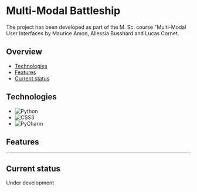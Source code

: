 # Multi-Modal Battleship

The project has been developed as part of the M. Sc. course "Multi-Modal User Interfaces by Maurice Amon, Allessia Busshard and Lucas Cornet.



## Overview
* [Technologies](#technologies)
* [Features](#features)
* [Current status](#current-status)

## Technologies 

* ![Python](https://img.shields.io/badge/Python-3776AB?style=flat&logo=python&logoColor=white)
* ![CSS3](https://img.shields.io/badge/css3-%231572B6.svg?style=for-the-badge&logo=css3&logoColor=white)
* ![PyCharm](https://img.shields.io/badge/pycharm-143?style=for-the-badge&logo=pycharm&logoColor=black&color=black&labelColor=green)

## Features

---

## Current status

Under development
